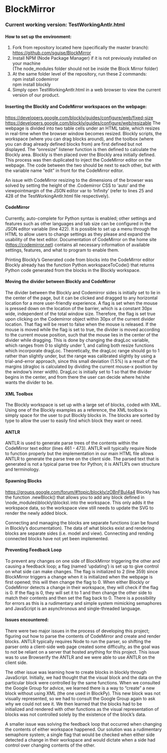 # BlockMirror
### Current working version: TestWorkingAntlr.html

#### How to set up the environment:
1. Fork from repository located here (specifically the master branch): https://github.com/sguise/BlockMirror<br>
2. Install NPM (Node Package Manager) if it is not previously installed on your machine<br>
  (The node_modules folder should not be inside the Block Mirror folder)<br>
3. At the same folder level of the repository, run these 2 commands:<br>
  npm install codemirror<br>
  npm install blockly<br>
4. Simply open TestWorkingAntlr.html in a web browser to view the current version of our product.


#### Inserting the Blockly and CodeMirror workspaces on the webpage:
https://developers.google.com/blockly/guides/configure/web/fixed-size
https://developers.google.com/blockly/guides/configure/web/resizable
The webpage is divided into two <td> table cells under an HTML table, which resizes in real-time when the browser window becomes resized. Blockly scripts, the workspace (where you can drag blocks around), and the toolbox (where you can drag already defined blocks from) are first defined but not displayed. The “onresize” listener function is then defined to calculate the Blockly area. Blockly is then placed over the Blockly area initially defined. This process was then duplicated to inject the CodeMirror editor on the webpage. The code between the two should be next to each other, but with the variable name “edit” in front for the CodeMirror editor. 

An issue with CodeMirror resizing to the dimensions of the browser was solved by setting the height of the .Codemirror CSS to ‘auto’ and the viewpointmargin of the JSON editor var to ‘Infinity’ (refer to lines 25 and 428 of the TestWorkingAntlr.html file respectively).

#### CodeMirror

Currently, auto-complete for Python syntax is enabled; other settings and features such as other languages and tab size can be configured in the JSON editor variable (line 422). It is possible to set up a menu through the HTML to allow users to change settings as they please and expand the usability of the text editor. Documentation of CodeMirror on the home site (https://codemirror.net) contains all necessary information of available settings, features, and what to program to enable them.

Printing Blockly’s Generated code from blocks into the CodeMirror editor
Blockly already has the function Python.workspaceToCode() that returns Python code generated from the blocks in the Blockly workspace.

#### Moving the divider between Blockly and CodeMirror
The divider between the Blockly and Codemirror sides is initially set to lie in the center of the page, but it can be clicked and dragged to any horizontal location for a more user-friendly experience. A flag is set when the mouse is pressed down on the location of the barrier, which is a constant 30px wide, independent of the total window size. Therefore, the flag is set true upon clicking on the Codemirror object within 30px of the current divider location. That flag will be reset to false when the mouse is released. If the mouse is moved while the flag is set to true, the divider is moved according to the current mouse position, such that the mouse lies in the center of the divider while dragging. This is done by changing the dragLoc variable, which ranges from 0 to slightly under 1, and calling both resize functions which incorporate dragLoc. Theoretically, the dragLoc range should go to 1 rather than slightly under, but the range was calibrated slightly by using a trial-and-error approach, since this small deviation (1.5%) is a result of the margins (dragloc is calculated by dividing the current mouse-x position by the window’s inner width). DragLoc is initially set to 1 so that the divider begins in the center, and from there the user can decide where he/she wants the divider to be.

#### XML Toolbox
The Blockly workspace is set up with a large set of blocks, coded with XML.  Using one of the Blockly examples as a reference, the XML toolbox is simply space for the user to put Blockly blocks in. The blocks are sorted by type to allow the user to easily find which block they want or need. 

#### ANTLR

ANTLR is used to generate parse trees of the contents within the CodeMirror text editor (lines 461 - 473). ANTLR will typically require Node to function properly but the implementation in our main HTML file allows ANTLR to generate the parse tree on the client side. The parsed text that is generated is not a typical parse tree for Python; it is ANTLR’s own structure and terminology.



#### Spawning Blocks
https://groups.google.com/forum/#!topic/blockly/zOBnFBul4a4
Blockly has the function <workspace>.newBlock() that allows you to add any block defined in \node_modules\blockly\blocks\ into the workspace. This only adds it the workspace data, so the workspace view still needs to update the SVG to render the newly added block.

Connecting and managing the blocks are separate functions (can be found in Blockly’s documentation). The data of what blocks exist and rendering blocks are separate sides (i.e. model and view). Connecting and rending connected blocks have not yet been implemented.

#### Preventing Feedback Loop

To prevent any changes on one side of BlockMirror triggering the other and causing a feedback loop; a flag (named ‘updating’) is set up to give control on what side can make changes. The flag is initialized to 2 (line 359) since BlockMirror triggers a change when it is initialized when the webpage is first opened; this will then change the flag to 0. When either Blockly or CodeMirror detects a change in their workspace, they will check if the flag is 0. If the flag is 0, they will set it to 1 and then change the other side to match their contents and then set the flag back to 0. There is a possibility for errors as this is a rudimentary and simple system mimicking semaphores and JavaScript is an asynchronous and single-threaded language.

#### Issues encountered:

There were two major issues in the process of developing this project; figuring out how to parse the contents of CodeMirror and create and render blocks. ANTLR typically requires Node to run the parser, so shifting the parser onto a client-side web page created some difficulty, as the goal was to not be reliant on a server that hosted anything for this project. This issue was to use Browserify the ANTLR and we were able to use ANTLR on the client side.

The other issue was learning how to create blocks in blockly through JavaScript. Initially, we had thought that the visual block and the data on the particular block were controlled by the same functions. When we consulted the Google Group for advice, we learned there is a way to “create” a new block without using XML (the one used in BlockPy). This new block was not visually represented, so we had to consult the Google Group again to ask why we could not see it. We then learned that the blocks had to be initialized and rendered with other functions as the visual representation of blocks was not controlled solely by the existence of the block’s data.

A smaller issue was solving the feedback loop that occurred when changing the contents of either workspace happened. Our solution was a rudimentary semaphore system; a single flag that would be checked when either side detected a change in their workspace and would dictate when a side had control over changing contents of the other.

